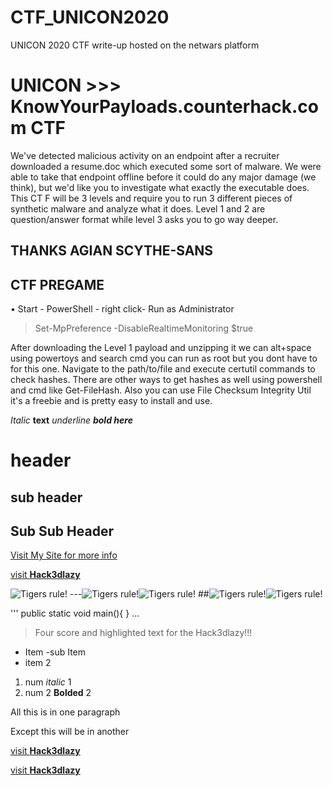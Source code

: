 # CTF_UNICON2020
UNICON 2020 CTF write-up hosted on the netwars  platform




# UNICON >>> KnowYourPayloads.counterhack.com CTF 
We've detected malicious activity on an endpoint after a recruiter downloaded a 
resume.doc which executed some sort of malware. We were able to take that 
endpoint offline before it could do any major damage (we think), but we'd like you 
to investigate what exactly the executable does. This CT F will be 3 levels and 
require you to run 3 different pieces of synthetic malware and analyze what it 
does. Level 1 and 2 are question/answer format while level 3 asks you to go way 
deeper. 

## THANKS AGIAN SCYTHE-SANS 
## CTF PREGAME 

• Start - PowerShell - right click- Run as Administrator
>Set-MpPreference -DisableRealtimeMonitoring $true

After downloading the Level 1 payload and unzipping it we can alt+space using powertoys and search cmd you can run as root but you dont have to for this one. Navigate to the path/to/file and execute certutil commands to check hashes. There are other ways to get hashes as well using powershell and cmd like Get-FileHash. Also you can use File Checksum Integrity Util it's a freebie and is pretty easy to install and use. 














_Italic_
**text**
_underline **bold here**_

# header

## sub header

## Sub Sub Header

[Visit My Site for more info](http://hack3dlazy.com)

[visit **Hack3dlazy**](http://hack3dlazy.com)

![Tigers rule!](<URLfor pic>)
---![Tigers rule!](https://upload.wikimedia.org/wikipedia/commons/5/56/Tiger.50.jpg)![Tigers rule!](https://upload.wikimedia.org/wikipedia/commons/5/56/Tiger.50.jpg)
##![Tigers rule!](https://upload.wikimedia.org/wikipedia/commons/5/56/Tiger.50.jpg)![Tigers rule!](https://upload.wikimedia.org/wikipedia/commons/5/56/Tiger.50.jpg)


'''
public static void main(){
}
...

> Four score and highlighted text for the Hack3dlazy!!!

- Item 
  -sub Item
- item 2

1. num _italic_ 1
2. num 2 **Bolded** 2

All this is in one paragraph

Except this will be in another


[visit **Hack3dlazy**](http://hack3dlazy.com)


[visit **Hack3dlazy**](http://hack3dlazy.com)
